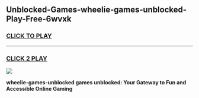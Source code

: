 
## Unblocked-Games-wheelie-games-unblocked-Play-Free-6wvxk
<h3>
<a href="https://premium76.site?title=wheelie-games-unblocked&ref=18A1">CLICK TO PLAY</a></h3>
<hr>

<h3>
<a href="https://premium76.site?title=wheelie-games-unblocked&ref=18A1">CLICK 2 PLAY</a>
  
</h3>

<a href="https://premium76.site?title=wheelie-games-unblocked&ref=18A1"><img src="https://clearcache.store/games.png"></a>


**wheelie-games-unblocked games unblocked: Your Gateway to Fun and Accessible Online Gaming**
